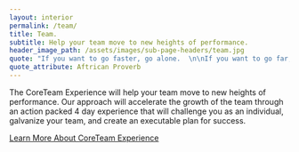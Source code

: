 ```yaml
---
layout: interior
permalink: /team/
title: Team.
subtitle: Help your team move to new heights of performance.
header_image_path: /assets/images/sub-page-headers/team.jpg
quote: "If you want to go faster, go alone.  \n\nIf you want to go far, go together."
quote_attribute: Aftrican Proverb
---
```


The CoreTeam Experience will help your team move to new heights of performance.  Our approach will accelerate the growth of the team through an action packed 4 day experience that will challenge you as an individual, galvanize your team, and create an executable plan for success.

<div class="btn"><a href="http://coreteamexperience.com/" target="blank">Learn More About CoreTeam Experience</a></div>